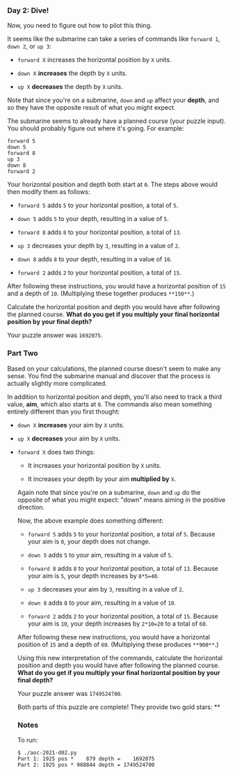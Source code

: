 ### Day 2: Dive!

Now, you need to figure out how to pilot this thing.

It seems like the submarine can take a series of commands like
`forward 1`, `down 2`, or `up 3`:

  - `forward X` increases the horizontal position by `X` units.

  - `down X` **increases** the depth by `X` units.

  - `up X` **decreases** the depth by `X` units.

Note that since you're on a submarine, `down` and `up` affect your
**depth**, and so they have the opposite result of what you might
expect.

The submarine seems to already have a planned course (your puzzle
input). You should probably figure out where it's going. For example:

    forward 5
    down 5
    forward 8
    up 3
    down 8
    forward 2

Your horizontal position and depth both start at `0`. The steps above
would then modify them as follows:

  - `forward 5` adds `5` to your horizontal position, a total of `5`.

  - `down 5` adds `5` to your depth, resulting in a value of `5`.

  - `forward 8` adds `8` to your horizontal position, a total of `13`.

  - `up 3` decreases your depth by `3`, resulting in a value of `2`.

  - `down 8` adds `8` to your depth, resulting in a value of `10`.

  - `forward 2` adds `2` to your horizontal position, a total of `15`.

After following these instructions, you would have a horizontal
position of `15` and a depth of `10`. (Multiplying these together
produces `**150**`.)

Calculate the horizontal position and depth you would have after
following the planned course. **What do you get if you multiply your
final horizontal position by your final depth?**

Your puzzle answer was `1692075`.

### Part Two

Based on your calculations, the planned course doesn't seem to make
any sense. You find the submarine manual and discover that the process
is actually slightly more complicated.

In addition to horizontal position and depth, you'll also need to
track a third value, **aim**, which also starts at `0`. The commands
also mean something entirely different than you first thought:

  - `down X` **increases** your aim by `X` units.

  - `up X` **decreases** your aim by `X` units.

  - `forward X` does two things:<ul>   <li>It increases your horizontal
    position by `X` units.

  - It increases your depth by your aim **multiplied by** `X`.

Again note that since you're on a submarine, `down` and `up` do the
opposite of what you might expect: "down" means aiming in the positive
direction.

Now, the above example does something different:

  - `forward 5` adds `5` to your horizontal position, a total of `5`.
    Because your aim is `0`, your depth does not change.

  - `down 5` adds `5` to your aim, resulting in a value of `5`.

  - `forward 8` adds `8` to your horizontal position, a total of `13`.
    Because your aim is `5`, your depth increases by `8*5=40`.

  - `up 3` decreases your aim by `3`, resulting in a value of `2`.

  - `down 8` adds `8` to your aim, resulting in a value of `10`.

  - `forward 2` adds `2` to your horizontal position, a total of `15`.
    Because your aim is `10`, your depth increases by `2*10=20` to a total
    of `60`.

After following these new instructions, you would have a horizontal
position of `15` and a depth of `60`. (Multiplying these produces
`**900**`.)

Using this new interpretation of the commands, calculate the
horizontal position and depth you would have after following the
planned course. **What do you get if you multiply your final
horizontal position by your final depth?**

Your puzzle answer was `1749524700`.

Both parts of this puzzle are complete! They provide two gold stars:
**

### Notes

To run:

    $ ./aoc-2021-d02.py
    Part 1: 1925 pos *    879 depth =    1692075
    Part 2: 1925 pos * 908844 depth = 1749524700
